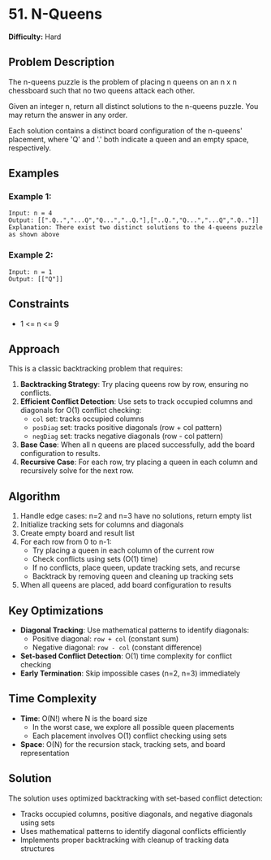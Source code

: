 # 51. N-Queens

**Difficulty:** Hard

## Problem Description

The n-queens puzzle is the problem of placing n queens on an n x n chessboard such that no two queens attack each other.

Given an integer n, return all distinct solutions to the n-queens puzzle. You may return the answer in any order.

Each solution contains a distinct board configuration of the n-queens' placement, where 'Q' and '.' both indicate a queen and an empty space, respectively.

## Examples

### Example 1:
```
Input: n = 4
Output: [[".Q..","...Q","Q...","..Q."],["..Q.","Q...","...Q",".Q.."]]
Explanation: There exist two distinct solutions to the 4-queens puzzle as shown above
```

### Example 2:
```
Input: n = 1
Output: [["Q"]]
```

## Constraints

- 1 <= n <= 9

## Approach

This is a classic backtracking problem that requires:

1. **Backtracking Strategy**: Try placing queens row by row, ensuring no conflicts.
2. **Efficient Conflict Detection**: Use sets to track occupied columns and diagonals for O(1) conflict checking:
   - `col` set: tracks occupied columns
   - `posDiag` set: tracks positive diagonals (row + col pattern)
   - `negDiag` set: tracks negative diagonals (row - col pattern)
3. **Base Case**: When all n queens are placed successfully, add the board configuration to results.
4. **Recursive Case**: For each row, try placing a queen in each column and recursively solve for the next row.

## Algorithm

1. Handle edge cases: n=2 and n=3 have no solutions, return empty list
2. Initialize tracking sets for columns and diagonals
3. Create empty board and result list
4. For each row from 0 to n-1:
   - Try placing a queen in each column of the current row
   - Check conflicts using sets (O(1) time)
   - If no conflicts, place queen, update tracking sets, and recurse
   - Backtrack by removing queen and cleaning up tracking sets
5. When all queens are placed, add board configuration to results

## Key Optimizations

- **Diagonal Tracking**: Use mathematical patterns to identify diagonals:
  - Positive diagonal: `row + col` (constant sum)
  - Negative diagonal: `row - col` (constant difference)
- **Set-based Conflict Detection**: O(1) time complexity for conflict checking
- **Early Termination**: Skip impossible cases (n=2, n=3) immediately

## Time Complexity

- **Time**: O(N!) where N is the board size
  - In the worst case, we explore all possible queen placements
  - Each placement involves O(1) conflict checking using sets
- **Space**: O(N) for the recursion stack, tracking sets, and board representation

## Solution

The solution uses optimized backtracking with set-based conflict detection:
- Tracks occupied columns, positive diagonals, and negative diagonals using sets
- Uses mathematical patterns to identify diagonal conflicts efficiently
- Implements proper backtracking with cleanup of tracking data structures

